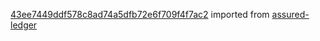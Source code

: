 [43ee7449ddf578c8ad74a5dfb72e6f709f4f7ac2](https://github.com/insolar/assured-ledger/commit/43ee7449ddf578c8ad74a5dfb72e6f709f4f7ac2) imported from [assured-ledger](https://github.com/insolar/assured-ledger)
